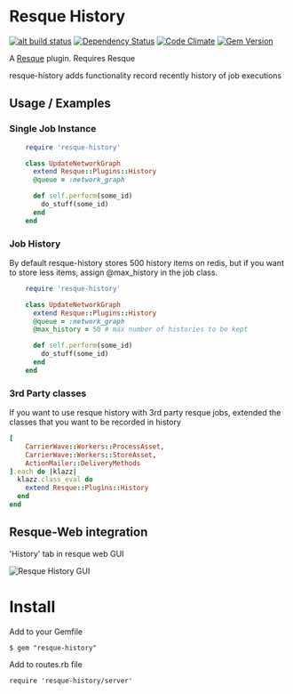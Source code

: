# Resque History
[![alt build status][1]][2]
[![Dependency Status](http://img.shields.io/gemnasium/ilyakatz/he.svg)](https://gemnasium.com/ilyakatz/resque-history)
[![Code Climate](http://img.shields.io/codeclimate/github/ilyakatz/resque-history.svg)](https://codeclimate.com/github/ilyakatz/resque-history)
[![Gem Version](http://img.shields.io/gem/v/resque-history.svg)](http://badge.fury.io/rb/resque-history)

[1]: http://img.shields.io/travis/ilyakatz/resque-history.svg
[2]: http://travis-ci.org/#!/ilyakatz/resque-history


A [Resque][rq] plugin. Requires Resque

resque-history adds functionality record recently history of job executions

Usage / Examples
----------------

### Single Job Instance

```ruby
    require 'resque-history'

    class UpdateNetworkGraph
      extend Resque::Plugins::History
      @queue = :network_graph

      def self.perform(some_id)
        do_stuff(some_id)
      end
    end
```


### Job History

By default resque-history stores 500 history items on redis,
but if you want to store less items, assign @max_history in the job class.

```ruby
    require 'resque-history'

    class UpdateNetworkGraph
      extend Resque::Plugins::History
      @queue = :network_graph
      @max_history = 50 # max number of histories to be kept

      def self.perform(some_id)
        do_stuff(some_id)
      end
    end
```

### 3rd Party classes

If you want to use resque history with 3rd party resque jobs,
extended the classes that you want to be recorded in history

```ruby
[
    CarrierWave::Workers::ProcessAsset,
    CarrierWave::Workers::StoreAsset,
    ActionMailer::DeliveryMethods
].each do |klazz|
  klazz.class_eval do
    extend Resque::Plugins::History
  end
end
```

Resque-Web integration
----------------------

'History' tab in resque web GUI

![Resque History GUI](https://monosnap.com/file/0FNT1ZINLWlRS0in5JPxYVKjCa3v84.png)


Install
=======

Add to your Gemfile

    $ gem "resque-history"

Add to routes.rb file

    require 'resque-history/server'

[rq]: https://github.com/resque/resque
